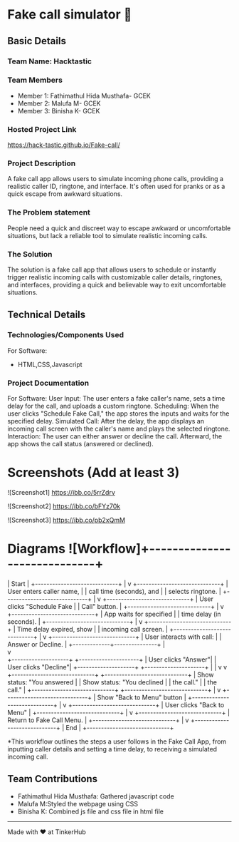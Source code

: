 # Fake call simulator 🎯


## Basic Details
### Team Name: Hacktastic


### Team Members
- Member 1: Fathimathul Hida Musthafa- GCEK
- Member 2: Malufa M- GCEK
- Member 3: Binisha K- GCEK

### Hosted Project Link
https://hack-tastic.github.io/Fake-call/

### Project Description
A fake call app allows users to simulate incoming phone calls, providing a realistic caller ID, ringtone, and interface. It's often used for pranks or as a quick escape from awkward situations.

### The Problem statement
People need a quick and discreet way to escape awkward or uncomfortable situations, but lack a reliable tool to simulate realistic incoming calls.

### The Solution
The solution is a fake call app that allows users to schedule or instantly trigger realistic incoming calls with customizable caller details, ringtones, and interfaces, providing a quick and believable way to exit uncomfortable situations.

## Technical Details
### Technologies/Components Used
For Software:
- HTML,CSS,Javascript




### Project Documentation
For Software:
User Input: The user enters a fake caller's name, sets a time delay for the call, and uploads a custom ringtone.
Scheduling: When the user clicks "Schedule Fake Call," the app stores the inputs and waits for the specified delay.
Simulated Call: After the delay, the app displays an incoming call screen with the caller's name and plays the selected ringtone.
Interaction: The user can either answer or decline the call. Afterward, the app shows the call status (answered or declined).

# Screenshots (Add at least 3)
![Screenshot1] https://ibb.co/5rrZdrv


![Screenshot2] https://ibb.co/bFYz70k


![Screenshot3] https://ibb.co/pb2xQmM


# Diagrams ![Workflow]+-----------------------------+
|           Start              |
+-----------------------------+
             |
             v
+-----------------------------+
| User enters caller name,    |
| call time (seconds), and    |
| selects ringtone.           |
+-----------------------------+
             |
             v
+-----------------------------+
| User clicks "Schedule Fake  |
| Call" button.               |
+-----------------------------+
             |
             v
+-----------------------------+
| App waits for specified     |
| time delay (in seconds).    |
+-----------------------------+
             |
             v
+-----------------------------+
| Time delay expired, show    |
| incoming call screen.       |
+-----------------------------+
             |
             v
+-----------------------------+
| User interacts with call:   |
| Answer or Decline.          |
+-------------+---------------+
             |               
             v               
    +--------------------+     +---------------------+
    | User clicks "Answer"|     | User clicks "Decline"|
    +--------------------+     +---------------------+
             |                        |
             v                        v
+-----------------------------+  +-----------------------------+
| Show status: "You answered  |  | Show status: "You declined  |
| the call."                  |  | the call."                  |
+-----------------------------+  +-----------------------------+
             |
             v
+-----------------------------+
| Show "Back to Menu" button  |
+-----------------------------+
             |
             v
+-----------------------------+
| User clicks "Back to Menu"  |
+-----------------------------+
             |
             v
+-----------------------------+
| Return to Fake Call Menu.   |
+-----------------------------+
             |
             v
+-----------------------------+
|           End                |
+-----------------------------+

*This workflow outlines the steps a user follows in the Fake Call App, from inputting caller details and setting a time delay, to receiving a simulated incoming call.



## Team Contributions
- Fathimathul Hida Musthafa: Gathered javascript code
- Malufa M:Styled the webpage using CSS
- Binisha K: Combined js file and css file in html file

---
Made with ❤️ at TinkerHub

